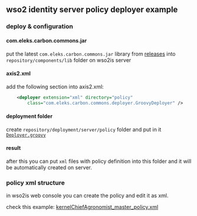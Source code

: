 ## wso2 identity server policy deployer example
### deploy & configuration
#### com.eleks.carbon.commons.jar
put the latest `com.eleks.carbon.commons.jar` library from [releases](https://github.com/eleks/com.eleks.carbon.commons/releases) into `repository/components/lib` folder on wso2is server

#### axis2.xml 
add the following section into axis2.xml:

```xml
    <deployer extension="xml" directory="policy" 
        class="com.eleks.carbon.commons.deployer.GroovyDeployer" />
```

#### deployment folder

create `repository/deployment/server/policy` folder and put in it [`Deployer.groovy`](./Deployer.groovy)

#### result

after this you can put `xml` files with policy definition into this folder and it will be automatically created on server. 

### policy xml structure

in wso2is web console you can create the policy and edit it as xml.  

check this example: [kernelChiefAgronomist_master_policy.xml](./kernelChiefAgronomist_master_policy.xml) 
